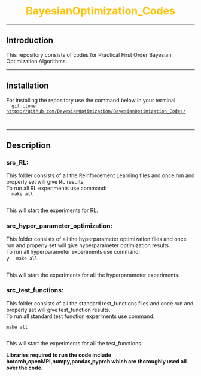 <!-- background: #e4dadf-->
<!-- color: #774c43 -->
<!-- font: univers -->

<h1 align="center">
<span style = "color: #FFC300">
BayesianOptimization_Codes
</span>
</h1>

* * *
## Introduction
 This repository consists of codes for Practical First Order Bayesian Optimization Algorithms.
***
## Installation
For installing the repository use the command below in your terminal.<br>
<code>
<blink>
    git clone https://github.com/BayesianOptimization/BayesianOptimization_Codes/    
</blink>
</code>
***
## Description
### src_RL:
This folder consists of all the Reinforcement Learning files and once run and properly set will give RL results.<br />
To run all RL experiments use command:<br />
<code>
<blink>
    make all  
</blink>
</code>
<br />
This will start the experiments for RL.

### src_hyper_parameter_optimization:
This folder consists of all the hyperparameter optimization files and once run and properly set will give hyperparameter optimization results.<br />
To run all hyperparameter experiments use command:<br />y
<code>
<blink>
    make all  
</blink>
</code>
<br />
This will start the experiments for all the hyperparameter experiments.
### src_test_functions:
This folder consists of all the standard test_functions files and once run and properly set will give test_function results.<br />
To run all standard test function experiments use command:<br />
<code>
<blink>
    make all  
</blink>
</code>
<br />
This will start the experiments for all the test_functions.

**Libraries required to run the code include botorch,openMPI,numpy,pandas,pyprch which are thoroughly used all over the code.**


